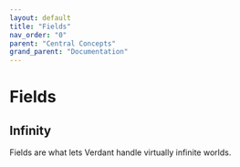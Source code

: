 ```yaml
---
layout: default
title: "Fields"
nav_order: "0"
parent: "Central Concepts"
grand_parent: "Documentation"
---
```


# Fields

## Infinity

Fields are what lets Verdant handle virtually infinite worlds. 